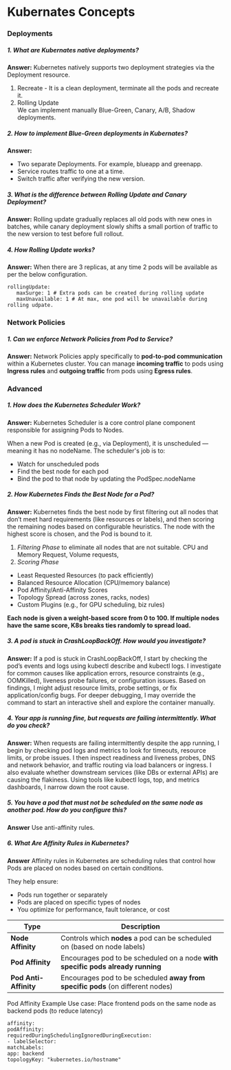 # Kubernates Concepts
### Deployments
##### 1. What are Kubernates native deployments?
**Answer:**  Kubernetes natively supports two deployment strategies via the Deployment resource. 
1. Recreate - It is a clean deployment, terminate all the pods and recreate it.
2. Rolling Update <br>
We can implement manually Blue-Green, Canary, A/B, Shadow deployments. 
##### 2. How to implement Blue-Green deployments in Kubernates?
**Answer:** 
* Two separate Deployments. For example, blueapp and greenapp.
* Service routes traffic to one at a time.
* Switch traffic after verifying the new version.
##### 3. What is the difference between Rolling Update and Canary Deployment?
**Answer:** Rolling update gradually replaces all old pods with new ones in batches, while canary deployment slowly shifts a small portion of traffic to the new version to test before full rollout.
##### 4. How Rolling Update works? 
**Answer:** When there are 3 replicas, at any time 2 pods will be available as per the below configuration. 
 ~~~~ 
 rollingUpdate:
    maxSurge: 1 # Extra pods can be created during rolling update
    maxUnavailable: 1 # At max, one pod will be unavailable during rolling udpate.
~~~~
### Network Policies
##### 1. Can we enforce Network Policies from Pod to Service?
**Answer:** Network Policies apply specifically to **pod-to-pod communication** within a Kubernetes cluster. You can manage **incoming traffic** to pods using **Ingress rules** and **outgoing traffic** from pods using **Egress rules**.

### Advanced
##### 1. How does the Kubernetes Scheduler Work?
**Answer:** Kubernetes Scheduler is a core control plane component responsible for assigning Pods to Nodes.

When a new Pod is created (e.g., via Deployment), it is unscheduled — meaning it has no nodeName. The scheduler's job is to:

* Watch for unscheduled pods
* Find the best node for each pod
* Bind the pod to that node by updating the PodSpec.nodeName

##### 2. How Kubernetes Finds the Best Node for a Pod?
**Answer:**
Kubernetes finds the best node by first filtering out all nodes that don’t meet hard requirements (like resources or 
labels), and then scoring the remaining nodes based on configurable heuristics. The node with the highest score is 
chosen, and the Pod is bound to it.

1. *Filtering Phase* to eliminate all nodes that are not suitable.
   CPU and Memory Request, Volume requests,
2. *Scoring Phase* <br>
* Least Requested Resources (to pack efficiently) <br>
* Balanced Resource Allocation (CPU/memory balance) <br>
* Pod Affinity/Anti-Affinity Scores <br>
* Topology Spread (across zones, racks, nodes) <br>
* Custom Plugins (e.g., for GPU scheduling, biz rules) <br>

**Each node is given a weight-based score from 0 to 100. If multiple nodes have the same score, K8s breaks ties randomly to spread load.**

##### 3. A pod is stuck in CrashLoopBackOff. How would you investigate?
**Answer:** If a pod is stuck in CrashLoopBackOff, I start by checking the pod’s events and logs using kubectl describe 
and kubectl logs. I investigate for common causes like application errors, resource constraints (e.g., OOMKilled), 
liveness probe failures, or configuration issues. Based on findings, I might adjust resource limits, probe settings, or 
fix application/config bugs. For deeper debugging, I may override the command to start an interactive shell and explore 
the container manually.

##### 4. Your app is running fine, but requests are failing intermittently. What do you check?
**Answer:** When requests are failing intermittently despite the app running, I begin by checking pod logs and metrics
to look for timeouts, resource limits, or probe issues. I then inspect readiness and liveness probes, DNS and network 
behavior, and traffic routing via load balancers or ingress. I also evaluate whether downstream services (like DBs or 
external APIs) are causing the flakiness. Using tools like kubectl logs, top, and metrics dashboards, I narrow down the
root cause.

##### 5. You have a pod that must not be scheduled on the same node as another pod. How do you configure this?
**Answer** Use anti-affinity rules.

##### 6. What Are Affinity Rules in Kubernetes?
**Answer** Affinity rules in Kubernetes are scheduling rules that control how Pods are placed on nodes based on certain
conditions.

They help ensure:
* Pods run together or separately
* Pods are placed on specific types of nodes
* You optimize for performance, fault tolerance, or cost

| Type                  | Description                                                                     |
| --------------------- | ------------------------------------------------------------------------------- |
| **Node Affinity**     | Controls which **nodes** a pod can be scheduled on (based on node labels)       |
| **Pod Affinity**      | Encourages pod to be scheduled on a node **with specific pods already running** |
| **Pod Anti-Affinity** | Encourages pod to be scheduled **away from specific pods** (on different nodes) |

Pod Affinity Example
Use case: Place frontend pods on the same node as backend pods (to reduce latency)
~~~~
affinity:
podAffinity:
requiredDuringSchedulingIgnoredDuringExecution:
- labelSelector:
matchLabels:
app: backend
topologyKey: "kubernetes.io/hostname"
~~~~

